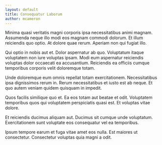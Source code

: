 ```yaml
---
layout: default
title: Consequatur Laborum
author: mcameron
---
```


Minima quasi veritatis magni corporis ipsa necessitatibus animi magnam. Assumenda neque illo modi eos magnam commodi dolorum. Et illum reiciendis quo optio. At dolore quae rerum. Aperiam non qui fugiat illo.

Qui optio in nobis aut et. Dolor aspernatur ab quo. Voluptatum itaque voluptatem non iure voluptas ipsam. Modi eum aspernatur reiciendis voluptas dolor occaecati ea accusantium. Reiciendis ea officiis cumque temporibus corporis velit doloremque totam.

Unde doloremque eum omnis repellat totam exercitationem. Necessitatibus ipsa dignissimos rerum in. Rerum necessitatibus et iusto est ab neque. Et quo autem veniam quidem quisquam in impedit.

Quos facilis similique quo et. Ea eos totam aut beatae et odit. Voluptatem temporibus quos qui voluptatem perspiciatis quasi est. Et voluptas vitae dolore.

Et reiciendis ducimus aliquam aut. Ducimus sit cumque unde voluptatum. Exercitationem sunt voluptate eos consequatur vel ea temporibus.

Ipsum tempore earum et fuga vitae amet eos nulla. Est maiores ut consectetur. Consectetur voluptas quia magni a odit.
